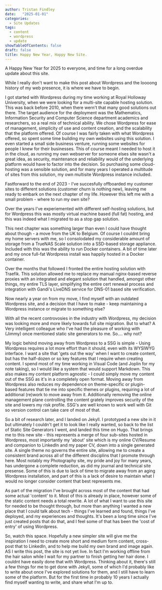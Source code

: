 ```yaml
---
author: Tristan Findley
date:   "2025-01-01"
categories:
  - Site Updates
tags:
  - content
  - wordpress
  - update
showTableOfContents: false
draft: false
title: Happy New Year, Happy New Site.
---
```


A Happy New Year for 2025 to everyone, and time for a long overdue update about this site. 

While I really don't want to make this post about Wordpress and the loooong history of my web presence, it is where we have to begin.

I got started with Wordpress during my time working at Royal Holloway University, when we were looking for a multi-site capable hosting solution. This was back before 2010, when there wern't that many good solutions out there. The target audience for the deployment was the Mathematics, Information Security and Computer Science department academics and researchers, so a real mix of technical ability. We chose Wordpress for ease of management, simplicity of use and content creation, and the scalability that the platform offered. Of course I was fairly taken with what Wordpress offered, so spent some time building my own websites using this solution. I even started a small side business venture, running some websites for people I knew for their businesses. This of course meant I needed to host it in the cloud, as running my own webserver for someone elses site wasn't a great idea, as security, maintenance and reliability would of the underlying platform would have to factor into the decision. So purchasing some cloud-hosting was a sensible solution, and for many years I operated a multitude of sites from this solution, my own multisite Wordpress instance included.

Fastforward to the end of 2023 - I've succesfully offboarded my customer sites to different solutions (customer churn is nothing new), leaving me ready to embark on the next chapter of my life. However this left me with a small problem - where to run my own site?

Over the years I've experiemented with different self-hosting solutions, but for Wordpress this was mostly virtual machine based (full fat) hosting, and this was indeed what I migrated to as a stop gap solution.

This next chapter was something larger than even I could have thought about though - a move from the UK to Belgium. Of course I couldnt bring my home servers with me, so I consolodated my considerable amount of storage from a TrueNAS Scale solution into a SSD-based storage appliance. Included with this was the ability to run Docker containers. A bit of time later and my once full-fat Wordpress install was happily hosted in a Docker container.

Over the months that followed I fronted the entire hosting solution with Traefik. This solution allowed me to replace my manual nginx-based reverse proxies with an integrated and elegant solution that handled, amongst other things, my entire TLS layer, simplifying the entire cert renewal process and integration with Gandi's LiveDNS service for DNS-01 based site verification.

Now nearly a year on from my move, I find myself with an outdated Wordpress site, and a decision that I have to make - keep maintaining a Wordpress instance or migrate to something else?

With all the recent controvosies in the industry with Wordpress, my decision was looking more and more likely towards full site migration. But to what? A Very intelligent colleague who I've had the pleasure of working with (Jimmy) once mentioned static site generators to me. So.... why not?

My logic behind moving away from Wordpress to a SSG is simple - Using Wordpress requires a lot more effort than it should, even with its WYSIWYG interface. I want a site that 'gets out the way' when I want to create content, but has the half-dozen or so key features that I require when creating content. I spend most of my time working in Visual Code (and Joplin for my note taking), so I would like a system that would support Markdown. This also makes my content platform agnostic - I could simply move my content out of the SSG as it's in a completely open format. Moving away from Wordpress also reduces my dependence on theme-specific or plugin-based features that tie me into specific themes or plugins, requiring a lot of additional (re)work to move away from it. Additionally removing the online management plane controlling the content grately improves security of the site and lowers my risk profile. SSG's are well known to work well with Git so version control can take care of most of that.

So a bit of research later, and I landed on Jekyll. I prototyped a new site in it but ultimately I couldn't get it to look like I really wanted, so back to the list of Static Site Generators I went, and landed this time on Hugo. That brings me to this new site - this represents a merge of four sub-sites hosted in Wordpress, most importantly my 'about' site which is my online CV/Resume and companion to LinkedIn and my paper CV, down into a single generated site. A single theme no governs the entire site, allowing me to create a consistent brand across all of the different disciplins that I promote through here. Most notably my Photography site, my pride and joy for many years, has undergone a complete reduction, as did my journal and technical site presense. Some of this is due to lack of time to migrate away from an aging Wordpress installation, and part of this is a lack of desire to maintain what I would no longer consider content that best represents me.

As part of the migration I've brought across most of the content that had some actual 'content' to it. Most of this is already in place, however some of the static content needs a total rewrite. A lot of what I want to use this site for needed to be thought through, but more than anything I wanted a new place that I could talk about tech - things I've learned and found, things I've deployed, and my experiences and thoughts. It's been a long time since I've just created posts that do that, and I feel some of that has been the 'cost of entry' of using Wordpress.

So, watch this space. Hopefully a new simpler site will give me the inspiration I need to create more short and medium form content, cross-post that to LinkedIn, and to help me build my own brand and image again. AS I write this post, the site is not yet live. In fact I'm working offline from the hair salon while I wait for my partner to finish getting her hair done. I couldnt have easily done that with Wordpress. Thinking about it, there's still a few things for me to get done with Jekyll, some of which I'd probably like to write about once I've explored solutions for them, and I still have to learn some of the platform. But for the first time in probably 10 years I actually find myself wanting to write, and share what I'm up to.
